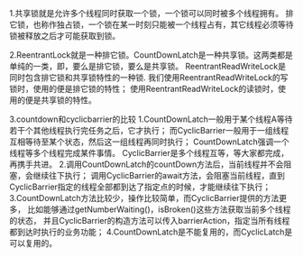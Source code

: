 
1.共享锁就是允许多个线程同时获取一个锁，一个锁可以同时被多个线程拥有。
排它锁，也称作独占锁，一个锁在某一时刻只能被一个线程占有，其它线程必须等待锁被释放之后才可能获取到锁。

2.ReentrantLock就是一种排它锁。CountDownLatch是一种共享锁。这两类都是单纯的一类，即，要么是排它锁，要么是共享锁。
ReentrantReadWriteLock是同时包含排它锁和共享锁特性的一种锁.
   	   我们使用ReentrantReadWriteLock的写锁时，使用的便是排它锁的特性；
   	   使用ReentrantReadWriteLock的读锁时，使用的便是共享锁的特性。
   	   
3.countdown和cyclicbarrier的比较
	1.CountDownLatch一般用于某个线程A等待若干个其他线程执行完任务之后，它才执行；
	而CyclicBarrier一般用于一组线程互相等待至某个状态，然后这一组线程再同时执行；
	CountDownLatch强调一个线程等多个线程完成某件事情。
	CyclicBarrier是多个线程互等，等大家都完成，再携手共进。
	2.调用CountDownLatch的countDown方法后，当前线程并不会阻塞，会继续往下执行；
	调用CyclicBarrier的await方法，会阻塞当前线程，直到CyclicBarrier指定的线程全部都到达了指定点的时候，才能继续往下执行；
	3.CountDownLatch方法比较少，操作比较简单，而CyclicBarrier提供的方法更多，
	比如能够通过getNumberWaiting()，isBroken()这些方法获取当前多个线程的状态，
	并且CyclicBarrier的构造方法可以传入barrierAction，指定当所有线程都到达时执行的业务功能；
	4.CountDownLatch是不能复用的，而CyclicLatch是可以复用的。

